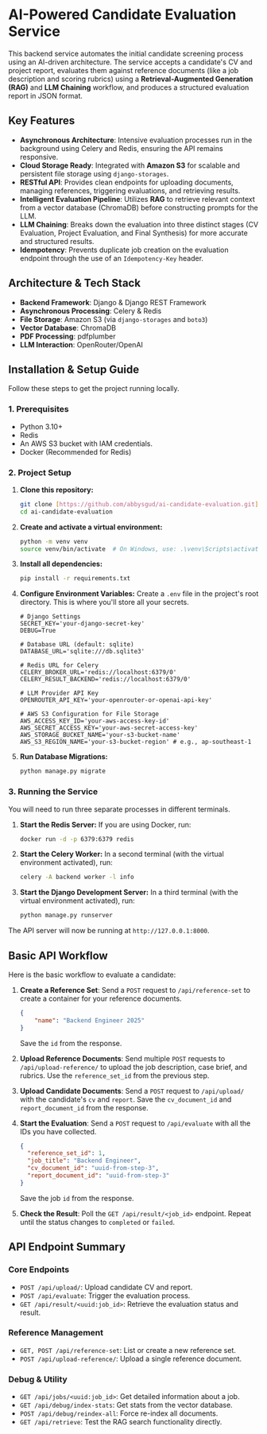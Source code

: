 # AI-Powered Candidate Evaluation Service

This backend service automates the initial candidate screening process using an AI-driven architecture. The service accepts a candidate's CV and project report, evaluates them against reference documents (like a job description and scoring rubrics) using a **Retrieval-Augmented Generation (RAG)** and **LLM Chaining** workflow, and produces a structured evaluation report in JSON format.

## Key Features

* **Asynchronous Architecture**: Intensive evaluation processes run in the background using Celery and Redis, ensuring the API remains responsive.
* **Cloud Storage Ready**: Integrated with **Amazon S3** for scalable and persistent file storage using `django-storages`.
* **RESTful API**: Provides clean endpoints for uploading documents, managing references, triggering evaluations, and retrieving results.
* **Intelligent Evaluation Pipeline**: Utilizes **RAG** to retrieve relevant context from a vector database (ChromaDB) before constructing prompts for the LLM.
* **LLM Chaining**: Breaks down the evaluation into three distinct stages (CV Evaluation, Project Evaluation, and Final Synthesis) for more accurate and structured results.
* **Idempotency**: Prevents duplicate job creation on the evaluation endpoint through the use of an `Idempotency-Key` header.

## Architecture & Tech Stack

* **Backend Framework**: Django & Django REST Framework
* **Asynchronous Processing**: Celery & Redis
* **File Storage**: Amazon S3 (via `django-storages` and `boto3`)
* **Vector Database**: ChromaDB
* **PDF Processing**: pdfplumber
* **LLM Interaction**: OpenRouter/OpenAI

## Installation & Setup Guide

Follow these steps to get the project running locally.

### 1. Prerequisites

* Python 3.10+
* Redis
* An AWS S3 bucket with IAM credentials.
* Docker (Recommended for Redis)

### 2. Project Setup

1.  **Clone this repository:**
    ```bash
    git clone [https://github.com/abbysgud/ai-candidate-evaluation.git](https://github.com/abbysgud/ai-candidate-evaluation.git)
    cd ai-candidate-evaluation
    ```

2.  **Create and activate a virtual environment:**
    ```bash
    python -m venv venv
    source venv/bin/activate  # On Windows, use: .\venv\Scripts\activate
    ```

3.  **Install all dependencies:**
    ```bash
    pip install -r requirements.txt
    ```

4.  **Configure Environment Variables:**
    Create a `.env` file in the project's root directory. This is where you'll store all your secrets.

    ```env
    # Django Settings
    SECRET_KEY='your-django-secret-key'
    DEBUG=True

    # Database URL (default: sqlite)
    DATABASE_URL='sqlite:///db.sqlite3'

    # Redis URL for Celery
    CELERY_BROKER_URL='redis://localhost:6379/0'
    CELERY_RESULT_BACKEND='redis://localhost:6379/0'

    # LLM Provider API Key
    OPENROUTER_API_KEY='your-openrouter-or-openai-api-key'

    # AWS S3 Configuration for File Storage
    AWS_ACCESS_KEY_ID='your-aws-access-key-id'
    AWS_SECRET_ACCESS_KEY='your-aws-secret-access-key'
    AWS_STORAGE_BUCKET_NAME='your-s3-bucket-name'
    AWS_S3_REGION_NAME='your-s3-bucket-region' # e.g., ap-southeast-1
    ```

5.  **Run Database Migrations:**
    ```bash
    python manage.py migrate
    ```

### 3. Running the Service

You will need to run three separate processes in different terminals.

1.  **Start the Redis Server:**
    If you are using Docker, run:
    ```bash
    docker run -d -p 6379:6379 redis
    ```

2.  **Start the Celery Worker:**
    In a second terminal (with the virtual environment activated), run:
    ```bash
    celery -A backend worker -l info
    ```

3.  **Start the Django Development Server:**
    In a third terminal (with the virtual environment activated), run:
    ```bash
    python manage.py runserver
    ```

The API server will now be running at `http://127.0.0.1:8000`.

## Basic API Workflow

Here is the basic workflow to evaluate a candidate:

1.  **Create a Reference Set**: Send a `POST` request to `/api/reference-set` to create a container for your reference documents.
    ```json
    {
        "name": "Backend Engineer 2025"
    }
    ```
    Save the `id` from the response.

2.  **Upload Reference Documents**: Send multiple `POST` requests to `/api/upload-reference/` to upload the job description, case brief, and rubrics. Use the `reference_set_id` from the previous step.

3.  **Upload Candidate Documents**: Send a `POST` request to `/api/upload/` with the candidate's `cv` and `report`. Save the `cv_document_id` and `report_document_id` from the response.

4.  **Start the Evaluation**: Send a `POST` request to `/api/evaluate` with all the IDs you have collected.
    ```json
    {
      "reference_set_id": 1,
      "job_title": "Backend Engineer",
      "cv_document_id": "uuid-from-step-3",
      "report_document_id": "uuid-from-step-3"
    }
    ```
    Save the job `id` from the response.

5.  **Check the Result**: Poll the `GET /api/result/<job_id>` endpoint. Repeat until the status changes to `completed` or `failed`.

## API Endpoint Summary

### Core Endpoints

* `POST /api/upload/`: Upload candidate CV and report.
* `POST /api/evaluate`: Trigger the evaluation process.
* `GET /api/result/<uuid:job_id>`: Retrieve the evaluation status and result.

### Reference Management

* `GET, POST /api/reference-set`: List or create a new reference set.
* `POST /api/upload-reference/`: Upload a single reference document.

### Debug & Utility

* `GET /api/jobs/<uuid:job_id>`: Get detailed information about a job.
* `GET /api/debug/index-stats`: Get stats from the vector database.
* `POST /api/debug/reindex-all`: Force re-index all documents.
* `GET /api/retrieve`: Test the RAG search functionality directly.